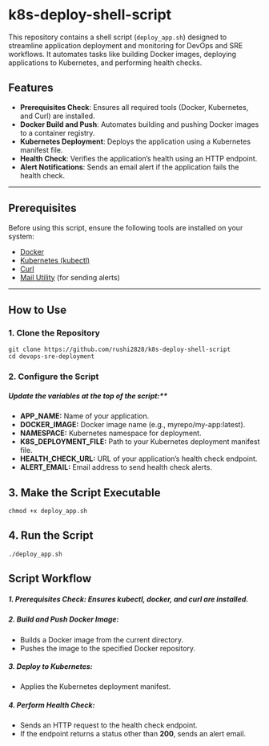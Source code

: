 # k8s-deploy-shell-script

This repository contains a shell script (`deploy_app.sh`) designed to streamline application deployment and monitoring for DevOps and SRE workflows. It automates tasks like building Docker images, deploying applications to Kubernetes, and performing health checks.

## Features
- **Prerequisites Check**: Ensures all required tools (Docker, Kubernetes, and Curl) are installed.
- **Docker Build and Push**: Automates building and pushing Docker images to a container registry.
- **Kubernetes Deployment**: Deploys the application using a Kubernetes manifest file.
- **Health Check**: Verifies the application’s health using an HTTP endpoint.
- **Alert Notifications**: Sends an email alert if the application fails the health check.

---

## Prerequisites
Before using this script, ensure the following tools are installed on your system:
- [Docker](https://docs.docker.com/get-docker/)
- [Kubernetes (kubectl)](https://kubernetes.io/docs/tasks/tools/)
- [Curl](https://curl.se/download.html)
- [Mail Utility](https://linux.die.net/man/1/mail) (for sending alerts)

---

## How to Use

### 1. Clone the Repository
```
git clone https://github.com/rushi2828/k8s-deploy-shell-script
cd devops-sre-deployment
```
### 2. Configure the Script

##### Update the variables at the top of the script:**

- **APP_NAME:** Name of your application.
- **DOCKER_IMAGE:** Docker image name (e.g., myrepo/my-app:latest).
- **NAMESPACE:** Kubernetes namespace for deployment.
- **K8S_DEPLOYMENT_FILE:** Path to your Kubernetes deployment manifest file.
- **HEALTH_CHECK_URL:** URL of your application’s health check endpoint.
- **ALERT_EMAIL:** Email address to send health check alerts.

## 3. Make the Script Executable
```
chmod +x deploy_app.sh
```
## 4. Run the Script
```
./deploy_app.sh
```

## Script Workflow

##### 1. Prerequisites Check: Ensures kubectl, docker, and curl are installed.
##### 2. Build and Push Docker Image:
- Builds a Docker image from the current directory.
- Pushes the image to the specified Docker repository.
##### 3. Deploy to Kubernetes:
- Applies the Kubernetes deployment manifest.
##### 4. Perform Health Check:
- Sends an HTTP request to the health check endpoint.
- If the endpoint returns a status other than **200**, sends an alert email.
